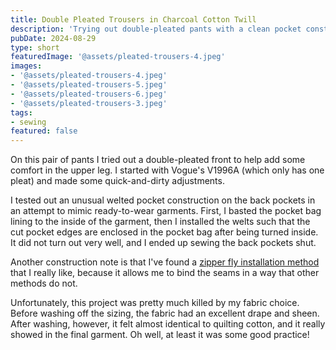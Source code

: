 ```yaml
---
title: Double Pleated Trousers in Charcoal Cotton Twill
description: 'Trying out double-pleated pants with a clean pocket construction.'
pubDate: 2024-08-29
type: short
featuredImage: '@assets/pleated-trousers-4.jpeg'
images:
- '@assets/pleated-trousers-4.jpeg'
- '@assets/pleated-trousers-5.jpeg'
- '@assets/pleated-trousers-6.jpeg'
- '@assets/pleated-trousers-3.jpeg'
tags:
- sewing
featured: false
---
```


On this pair of pants I tried out a double-pleated front to help add some comfort in the upper leg. I started with Vogue's V1996A (which only has one pleat) and made some quick-and-dirty adjustments. 

I tested out an unusual welted pocket construction on the back pockets in an attempt to mimic ready-to-wear garments. First, I basted the pocket bag lining to the inside of the garment, then I installed the welts such that the cut pocket edges are enclosed in the pocket bag after being turned inside. It did not turn out very well, and I ended up sewing the back pockets shut.

Another construction note is that I've found a [zipper fly installation method](https://simplicity.com/how-to-sew-fly-front-zipper) that I really like, because it allows me to bind the seams in a way that other methods do not.

Unfortunately, this project was pretty much killed by my fabric choice. Before washing off the sizing, the fabric had an excellent drape and sheen. After washing, however, it felt almost identical to quilting cotton, and it really showed in the final garment. Oh well, at least it was some good practice!